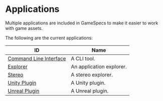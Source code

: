 Applications
===
Multiple applications are included in GameSpecs to make it easier to work with game assets.

The following are the current applications:

| ID                                               | Name
| --                                               | --  
| [Command Line Interface](Command%20Line%20Interface/Readme.md)| A CLI tool.
| [Explorer](Explorer/Readme.md)                   | An application explorer.
| [Stereo](Stereo/Readme.md)                       | A stereo explorer.
| [Unity Plugin](Unity%20Plugin/Readme.md)         | A Unity plugin.
| [Unreal Plugin](Unreal%20Plugin/Readme.md)       | A Unreal plugin.

